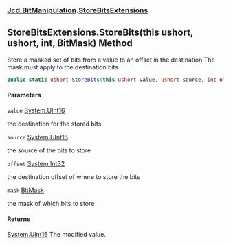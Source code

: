 ### [Jcd.BitManipulation](Jcd.BitManipulation.md 'Jcd.BitManipulation').[StoreBitsExtensions](Jcd.BitManipulation.StoreBitsExtensions.md 'Jcd.BitManipulation.StoreBitsExtensions')

## StoreBitsExtensions.StoreBits(this ushort, ushort, int, BitMask) Method

Store a masked set of bits from a value to an offset in the destination
The mask must apply to the destination bits.

```csharp
public static ushort StoreBits(this ushort value, ushort source, int offset, Jcd.BitManipulation.BitMask mask);
```
#### Parameters

<a name='Jcd.BitManipulation.StoreBitsExtensions.StoreBits(thisushort,ushort,int,Jcd.BitManipulation.BitMask).value'></a>

`value` [System.UInt16](https://docs.microsoft.com/en-us/dotnet/api/System.UInt16 'System.UInt16')

the destination for the stored bits

<a name='Jcd.BitManipulation.StoreBitsExtensions.StoreBits(thisushort,ushort,int,Jcd.BitManipulation.BitMask).source'></a>

`source` [System.UInt16](https://docs.microsoft.com/en-us/dotnet/api/System.UInt16 'System.UInt16')

the source of the bits to store

<a name='Jcd.BitManipulation.StoreBitsExtensions.StoreBits(thisushort,ushort,int,Jcd.BitManipulation.BitMask).offset'></a>

`offset` [System.Int32](https://docs.microsoft.com/en-us/dotnet/api/System.Int32 'System.Int32')

the destination offset of where to store the bits

<a name='Jcd.BitManipulation.StoreBitsExtensions.StoreBits(thisushort,ushort,int,Jcd.BitManipulation.BitMask).mask'></a>

`mask` [BitMask](Jcd.BitManipulation.BitMask.md 'Jcd.BitManipulation.BitMask')

the mask of which bits to store

#### Returns

[System.UInt16](https://docs.microsoft.com/en-us/dotnet/api/System.UInt16 'System.UInt16')
The modified value.